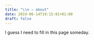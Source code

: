 ```yaml
---
title: "\\n — about"
date: 2019-06-14T19:15:01+01:00
draft: false
---
```


I guess I need to fill in this page someday.

